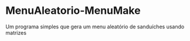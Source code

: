 # MenuAleatorio-MenuMake
 Um programa simples que gera um menu aleatório de sanduíches usando matrizes
 
